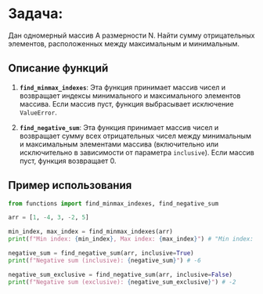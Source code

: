 # Задача: 
Дан одномерный массив А размерности N. Найти сумму отрицательных элементов, расположенных между максимальным и минимальным. 

## Описание функций

1. **`find_minmax_indexes`**: Эта функция принимает массив чисел и возвращает индексы минимального и максимального элементов массива. Если массив пуст, функция выбрасывает исключение `ValueError`.

2. **`find_negative_sum`**: Эта функция принимает массив чисел и возвращает сумму всех отрицательных чисел между минимальным и максимальным элементами массива (включительно или исключительно в зависимости от параметра `inclusive`). Если массив пуст, функция возвращает 0.

## Пример использования

```python
from functions import find_minmax_indexes, find_negative_sum

arr = [1, -4, 3, -2, 5]

min_index, max_index = find_minmax_indexes(arr)
print(f"Min index: {min_index}, Max index: {max_index}") # "Min index: 1, Max index: 4"

negative_sum = find_negative_sum(arr, inclusive=True)
print(f"Negative sum (inclusive): {negative_sum}") # -6

negative_sum_exclusive = find_negative_sum(arr, inclusive=False)
print(f"Negative sum (exclusive): {negative_sum_exclusive}") # -2
